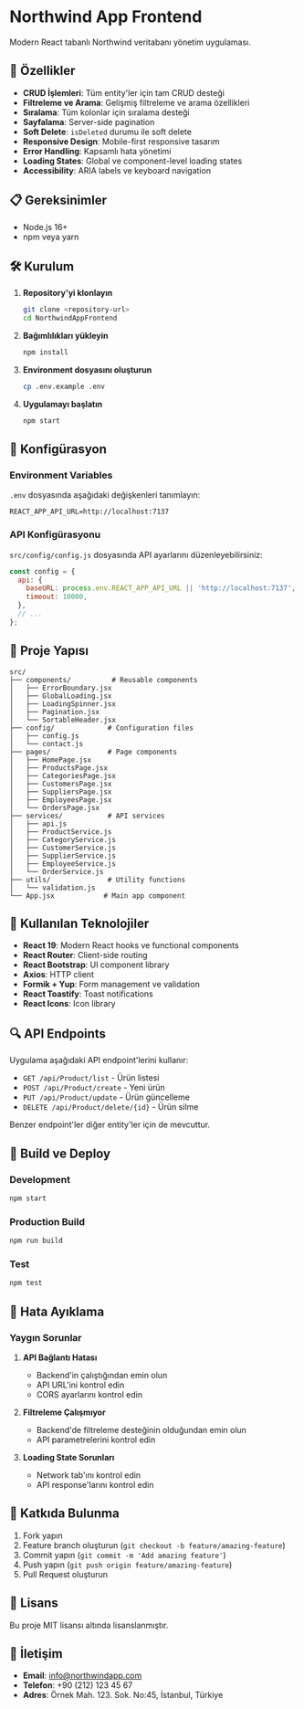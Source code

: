 # Northwind App Frontend

Modern React tabanlı Northwind veritabanı yönetim uygulaması.

## 🚀 Özellikler

- **CRUD İşlemleri**: Tüm entity'ler için tam CRUD desteği
- **Filtreleme ve Arama**: Gelişmiş filtreleme ve arama özellikleri
- **Sıralama**: Tüm kolonlar için sıralama desteği
- **Sayfalama**: Server-side pagination
- **Soft Delete**: `isDeleted` durumu ile soft delete
- **Responsive Design**: Mobile-first responsive tasarım
- **Error Handling**: Kapsamlı hata yönetimi
- **Loading States**: Global ve component-level loading states
- **Accessibility**: ARIA labels ve keyboard navigation

## 📋 Gereksinimler

- Node.js 16+
- npm veya yarn

## 🛠️ Kurulum

1. **Repository'yi klonlayın**
   ```bash
   git clone <repository-url>
   cd NorthwindAppFrontend
   ```

2. **Bağımlılıkları yükleyin**
   ```bash
   npm install
   ```

3. **Environment dosyasını oluşturun**
   ```bash
   cp .env.example .env
   ```

4. **Uygulamayı başlatın**
   ```bash
   npm start
   ```

## 🔧 Konfigürasyon

### Environment Variables

`.env` dosyasında aşağıdaki değişkenleri tanımlayın:

```env
REACT_APP_API_URL=http://localhost:7137
```

### API Konfigürasyonu

`src/config/config.js` dosyasında API ayarlarını düzenleyebilirsiniz:

```javascript
const config = {
  api: {
    baseURL: process.env.REACT_APP_API_URL || 'http://localhost:7137',
    timeout: 10000,
  },
  // ...
};
```

## 📁 Proje Yapısı

```
src/
├── components/          # Reusable components
│   ├── ErrorBoundary.jsx
│   ├── GlobalLoading.jsx
│   ├── LoadingSpinner.jsx
│   ├── Pagination.jsx
│   └── SortableHeader.jsx
├── config/             # Configuration files
│   ├── config.js
│   └── contact.js
├── pages/              # Page components
│   ├── HomePage.jsx
│   ├── ProductsPage.jsx
│   ├── CategoriesPage.jsx
│   ├── CustomersPage.jsx
│   ├── SuppliersPage.jsx
│   ├── EmployeesPage.jsx
│   └── OrdersPage.jsx
├── services/           # API services
│   ├── api.js
│   ├── ProductService.js
│   ├── CategoryService.js
│   ├── CustomerService.js
│   ├── SupplierService.js
│   ├── EmployeeService.js
│   └── OrderService.js
├── utils/              # Utility functions
│   └── validation.js
└── App.jsx            # Main app component
```

## 🎯 Kullanılan Teknolojiler

- **React 19**: Modern React hooks ve functional components
- **React Router**: Client-side routing
- **React Bootstrap**: UI component library
- **Axios**: HTTP client
- **Formik + Yup**: Form management ve validation
- **React Toastify**: Toast notifications
- **React Icons**: Icon library

## 🔍 API Endpoints

Uygulama aşağıdaki API endpoint'lerini kullanır:

- `GET /api/Product/list` - Ürün listesi
- `POST /api/Product/create` - Yeni ürün
- `PUT /api/Product/update` - Ürün güncelleme
- `DELETE /api/Product/delete/{id}` - Ürün silme

Benzer endpoint'ler diğer entity'ler için de mevcuttur.

## 🚀 Build ve Deploy

### Development
```bash
npm start
```

### Production Build
```bash
npm run build
```

### Test
```bash
npm test
```

## 🐛 Hata Ayıklama

### Yaygın Sorunlar

1. **API Bağlantı Hatası**
   - Backend'in çalıştığından emin olun
   - API URL'ini kontrol edin
   - CORS ayarlarını kontrol edin

2. **Filtreleme Çalışmıyor**
   - Backend'de filtreleme desteğinin olduğundan emin olun
   - API parametrelerini kontrol edin

3. **Loading State Sorunları**
   - Network tab'ını kontrol edin
   - API response'larını kontrol edin

## 📝 Katkıda Bulunma

1. Fork yapın
2. Feature branch oluşturun (`git checkout -b feature/amazing-feature`)
3. Commit yapın (`git commit -m 'Add amazing feature'`)
4. Push yapın (`git push origin feature/amazing-feature`)
5. Pull Request oluşturun

## 📄 Lisans

Bu proje MIT lisansı altında lisanslanmıştır.

## 🤝 İletişim

- **Email**: info@northwindapp.com
- **Telefon**: +90 (212) 123 45 67
- **Adres**: Örnek Mah. 123. Sok. No:45, İstanbul, Türkiye